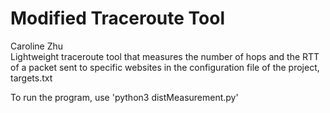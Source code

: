 # Modified Traceroute Tool
Caroline Zhu\
Lightweight traceroute tool that measures the number of hops and the RTT of a packet sent to specific websites in the configuration file of the project, targets.txt

To run the program, use 'python3 distMeasurement.py'
